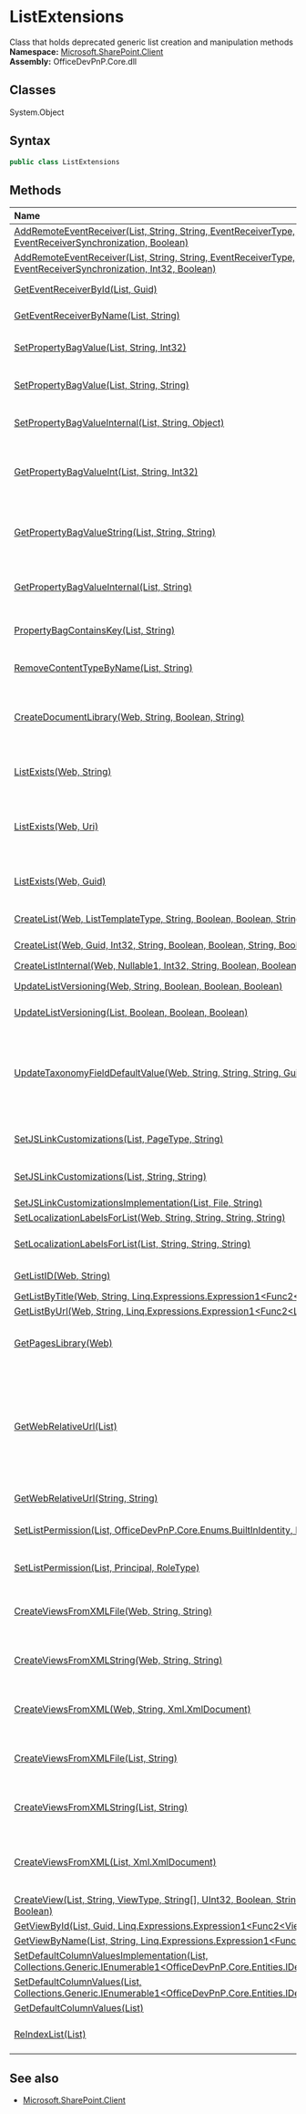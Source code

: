 # ListExtensions
Class that holds deprecated generic list creation and manipulation methods  
**Namespace:** [Microsoft.SharePoint.Client](Microsoft.SharePoint.Client.md)  
**Assembly:** OfficeDevPnP.Core.dll  
## Classes
System.Object  
## Syntax
```C#
public class ListExtensions
```
## Methods
|**Name**|**Description**|
|:-----|:-----|
| [AddRemoteEventReceiver(List, String, String, EventReceiverType, EventReceiverSynchronization, Boolean)](ListExtensionsAddRemoteEventReceiverListStringStringEventReceiverTypeEventReceiverSynchronizationBoolean.md) | Registers a remote event receiver
| [AddRemoteEventReceiver(List, String, String, EventReceiverType, EventReceiverSynchronization, Int32, Boolean)](ListExtensionsAddRemoteEventReceiverListStringStringEventReceiverTypeEventReceiverSynchronizationInt32Boolean.md) | Registers a remote event receiver
| [GetEventReceiverById(List, Guid)](ListExtensionsGetEventReceiverByIdListGuid.md) | Returns an event receiver definition
| [GetEventReceiverByName(List, String)](ListExtensionsGetEventReceiverByNameListString.md) | Returns an event receiver definition
| [SetPropertyBagValue(List, String, Int32)](ListExtensionsSetPropertyBagValueListStringInt32.md) | Sets a key/value pair in the web property bag
| [SetPropertyBagValue(List, String, String)](ListExtensionsSetPropertyBagValueListStringString.md) | Sets a key/value pair in the list property bag
| [SetPropertyBagValueInternal(List, String, Object)](ListExtensionsSetPropertyBagValueInternalListStringObject.md) | Sets a key/value pair in the list property bag
| [GetPropertyBagValueInt(List, String, Int32)](ListExtensionsGetPropertyBagValueIntListStringInt32.md) | Get int typed property bag value. If does not contain, returns default value.
| [GetPropertyBagValueString(List, String, String)](ListExtensionsGetPropertyBagValueStringListStringString.md) | Get string typed property bag value. If does not contain, returns given default value.
| [GetPropertyBagValueInternal(List, String)](ListExtensionsGetPropertyBagValueInternalListString.md) | Type independent implementation of the property gettter.
| [PropertyBagContainsKey(List, String)](ListExtensionsPropertyBagContainsKeyListString.md) | Checks if the given property bag entry exists
| [RemoveContentTypeByName(List, String)](ListExtensionsRemoveContentTypeByNameListString.md) | Removes a content type from a list/library by name
| [CreateDocumentLibrary(Web, String, Boolean, String)](ListExtensionsCreateDocumentLibraryWebStringBooleanString.md) | Adds a document library to a web. Execute Query is called during this implementation
| [ListExists(Web, String)](ListExtensionsListExistsWebString.md) | Checks if list exists on the particular site based on the list Title property.
| [ListExists(Web, Uri)](ListExtensionsListExistsWebUri.md) | Checks if list exists on the particular site based on the list's site relative path.
| [ListExists(Web, Guid)](ListExtensionsListExistsWebGuid.md) | Checks if list exists on the particular site based on the list id property.
| [CreateList(Web, ListTemplateType, String, Boolean, Boolean, String, Boolean)](ListExtensionsCreateListWebListTemplateTypeStringBooleanBooleanStringBoolean.md) | Adds a default list to a site
| [CreateList(Web, Guid, Int32, String, Boolean, Boolean, String, Boolean)](ListExtensionsCreateListWebGuidInt32StringBooleanBooleanStringBoolean.md) | Adds a custom list to a site
| [CreateListInternal(Web, Nullable1<Guid>, Int32, String, Boolean, Boolean, String, Boolean)](ListExtensionsCreateListInternalWebNullable1<Guid>Int32StringBooleanBooleanStringBoolean.md) | 
| [UpdateListVersioning(Web, String, Boolean, Boolean, Boolean)](ListExtensionsUpdateListVersioningWebStringBooleanBooleanBoolean.md) | Enable/disable versioning on a list
| [UpdateListVersioning(List, Boolean, Boolean, Boolean)](ListExtensionsUpdateListVersioningListBooleanBooleanBoolean.md) | Enable/disable versioning on a list
| [UpdateTaxonomyFieldDefaultValue(Web, String, String, String, Guid, Guid)](ListExtensionsUpdateTaxonomyFieldDefaultValueWebStringStringStringGuidGuid.md) | Sets the default value for a managed metadata column in the specified list. This operation will not change existing items in the list
| [SetJSLinkCustomizations(List, PageType, String)](ListExtensionsSetJSLinkCustomizationsListPageTypeString.md) | Sets JS link customization for a list form
| [SetJSLinkCustomizations(List, String, String)](ListExtensionsSetJSLinkCustomizationsListStringString.md) | Sets JS link customization for a list view page
| [SetJSLinkCustomizationsImplementation(List, File, String)](ListExtensionsSetJSLinkCustomizationsImplementationListFileString.md) | 
| [SetLocalizationLabelsForList(Web, String, String, String, String)](ListExtensionsSetLocalizationLabelsForListWebStringStringStringString.md) | 
| [SetLocalizationLabelsForList(List, String, String, String)](ListExtensionsSetLocalizationLabelsForListListStringStringString.md) | Can be used to set translations for different cultures.
| [GetListID(Web, String)](ListExtensionsGetListIDWebString.md) | Returns the GUID id of a list
| [GetListByTitle(Web, String, Linq.Expressions.Expression1<Func2<List,Object>>[])](ListExtensionsGetListByTitleWebStringLinq.Expressions.Expression1<Func2<List,Object>>[].md) | 
| [GetListByUrl(Web, String, Linq.Expressions.Expression1<Func2<List,Object>>[])](ListExtensionsGetListByUrlWebStringLinq.Expressions.Expression1<Func2<List,Object>>[].md) | 
| [GetPagesLibrary(Web)](ListExtensionsGetPagesLibraryWeb.md) | Gets the publishing pages library of the web based on site language
| [GetWebRelativeUrl(List)](ListExtensionsGetWebRelativeUrlList.md) | Gets the web relative URL. Allow users to get the web relative URL of a list. This is useful when exporting lists as it can then be used as a parameter to Web.GetListByUrl().
| [GetWebRelativeUrl(String, String)](ListExtensionsGetWebRelativeUrlStringString.md) | Gets the web relative URL.
| [SetListPermission(List, OfficeDevPnP.Core.Enums.BuiltInIdentity, RoleType)](ListExtensionsSetListPermissionListOfficeDevPnP.Core.Enums.BuiltInIdentityRoleType.md) | Set custom permission to the list
| [SetListPermission(List, Principal, RoleType)](ListExtensionsSetListPermissionListPrincipalRoleType.md) | Set custom permission to the list
| [CreateViewsFromXMLFile(Web, String, String)](ListExtensionsCreateViewsFromXMLFileWebStringString.md) | Creates list views based on specific xml structure from file
| [CreateViewsFromXMLString(Web, String, String)](ListExtensionsCreateViewsFromXMLStringWebStringString.md) | Creates views based on specific xml structure from string
| [CreateViewsFromXML(Web, String, Xml.XmlDocument)](ListExtensionsCreateViewsFromXMLWebStringXml.XmlDocument.md) | Create list views based on xml structure loaded to memory
| [CreateViewsFromXMLFile(List, String)](ListExtensionsCreateViewsFromXMLFileListString.md) | Create list views based on specific xml structure in external file
| [CreateViewsFromXMLString(List, String)](ListExtensionsCreateViewsFromXMLStringListString.md) | Create list views based on specific xml structure in string
| [CreateViewsFromXML(List, Xml.XmlDocument)](ListExtensionsCreateViewsFromXMLListXml.XmlDocument.md) | Actual implementation of the view creation logic based on given xml
| [CreateView(List, String, ViewType, String[], UInt32, Boolean, String, Boolean, Boolean)](ListExtensionsCreateViewListStringViewTypeString[]UInt32BooleanStringBooleanBoolean.md) | Create view to existing list
| [GetViewById(List, Guid, Linq.Expressions.Expression1<Func2<View,Object>>[])](ListExtensionsGetViewByIdListGuidLinq.Expressions.Expression1<Func2<View,Object>>[].md) | 
| [GetViewByName(List, String, Linq.Expressions.Expression1<Func2<View,Object>>[])](ListExtensionsGetViewByNameListStringLinq.Expressions.Expression1<Func2<View,Object>>[].md) | 
| [SetDefaultColumnValuesImplementation(List, Collections.Generic.IEnumerable1<OfficeDevPnP.Core.Entities.IDefaultColumnValue>)](ListExtensionsSetDefaultColumnValuesImplementationListCollections.Generic.IEnumerable1<OfficeDevPnP.Core.Entities.IDefaultColumnValue>.md) | 
| [SetDefaultColumnValues(List, Collections.Generic.IEnumerable1<OfficeDevPnP.Core.Entities.IDefaultColumnValue>)](ListExtensionsSetDefaultColumnValuesListCollections.Generic.IEnumerable1<OfficeDevPnP.Core.Entities.IDefaultColumnValue>.md) | 
| [GetDefaultColumnValues(List)](ListExtensionsGetDefaultColumnValuesList.md) | 
| [ReIndexList(List)](ListExtensionsReIndexListList.md) | Queues a list for a full crawl the next incremental crawl
## See also
- [Microsoft.SharePoint.Client](Microsoft.SharePoint.Client.md)
